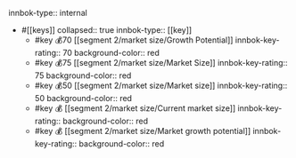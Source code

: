 innbok-type:: internal
- #[[keys]]
  collapsed:: true
  innbok-type:: [[key]]
  - #key 💰70 [[segment 2/market size/Growth Potential]]
    innbok-key-rating:: 70
    background-color:: red
  - #key 💰75 [[segment 2/market size/Market Size]]
    innbok-key-rating:: 75
    background-color:: red
  - #key 💰50 [[segment 2/market size/Market size]]
    innbok-key-rating:: 50
    background-color:: red
  - #key 💰 [[segment 2/market size/Current market size]]
    innbok-key-rating:: 
    background-color:: red
  - #key 💰 [[segment 2/market size/Market growth potential]]
    innbok-key-rating:: 
    background-color:: red



